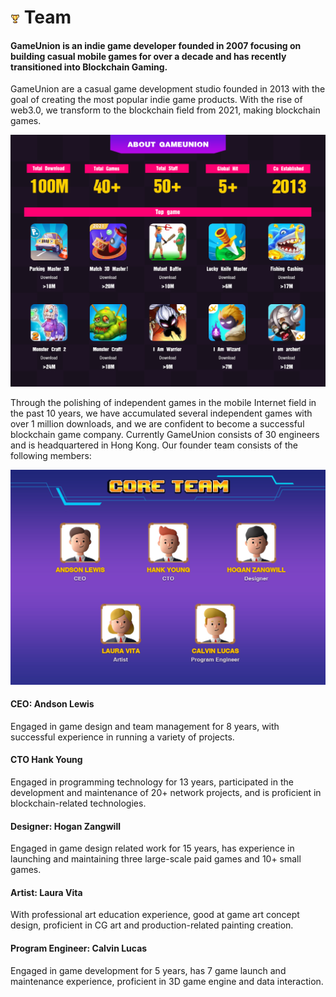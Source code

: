 # <img src="./IMG/trophy.png" width="3%" class="img_l1"> Team
#### GameUnion is an indie game developer founded in 2007 focusing on building casual mobile games for over a decade and has recently transitioned into Blockchain Gaming.
GameUnion are a casual game development studio founded in 2013 with the goal of creating the most popular indie game products. With the rise of web3.0, we transform to the blockchain field from 2021, making blockchain games.

![image](IMG/091.jpg "Game Products Of GU-Team")

Through the polishing of independent games in the mobile Internet field in the past 10 years, we have accumulated several independent games with over 1 million downloads, and we are confident to become a successful blockchain game company. Currently GameUnion consists of 30 engineers and is headquartered in Hong Kong. Our founder team consists of the following members:

![image](IMG/092.jpg "Core Team Members")

#### CEO: Andson Lewis
Engaged in game design and team management for 8 years, with successful experience in running a variety of projects.
#### CTO	Hank Young
Engaged in programming technology for 13 years, participated in the development and maintenance of 20+ network projects, and is proficient in blockchain-related technologies.
#### Designer: Hogan Zangwill
Engaged in game design related work for 15 years, has experience in launching and maintaining three large-scale paid games and 10+ small games.
#### Artist: Laura Vita
With professional art education experience, good at game art concept design, proficient in CG art and production-related painting creation.
#### Program Engineer: Calvin Lucas
Engaged in game development for 5 years, has 7 game launch and maintenance experience, proficient in 3D game engine and data interaction. 
